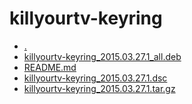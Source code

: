 killyourtv-keyring
========================

- [.](.)
- [killyourtv-keyring_2015.03.27.1_all.deb](killyourtv-keyring_2015.03.27.1_all.deb)
- [README.md](README.md)
- [killyourtv-keyring_2015.03.27.1.dsc](killyourtv-keyring_2015.03.27.1.dsc)
- [killyourtv-keyring_2015.03.27.1.tar.gz](killyourtv-keyring_2015.03.27.1.tar.gz)
